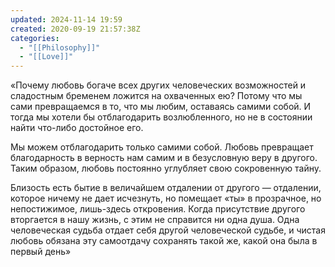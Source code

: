```yaml
---
updated: 2024-11-14 19:59
created: 2020-09-19 21:57:38Z
categories:
  - "[[Philosophy]]"
  - "[[Love]]"
---
```


«Почему любовь богаче всех других человеческих возможностей и сладостным бременем ложится на охваченных ею? Потому что мы сами превращаемся в то, что мы любим, оставаясь самими собой. И тогда мы хотели бы отблагодарить возлюбленного, но не в состоянии найти что-либо достойное его.

Мы можем отблагодарить только самими собой. Любовь превращает благодарность в верность нам самим и в безусловную веру в другого. Таким образом, любовь постоянно углубляет свою сокровенную тайну.

Близость есть бытие в величайшем отдалении от другого — отдалении, которое ничему не дает исчезнуть, но помещает «ты» в прозрачное, но непостижимое, лишь-здесь откровения. Когда присутствие другого вторгается в нашу жизнь, с этим не справится ни одна душа. Одна человеческая судьба отдает себя другой человеческой судьбе, и чистая любовь обязана эту самоотдачу сохранять такой же, какой она была в первый день»